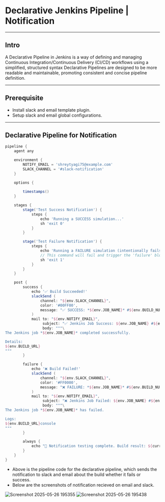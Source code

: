 # Declarative Jenkins Pipeline | Notification

---

## Intro 
A Declarative Pipeline in Jenkins is a way of defining and managing Continuous Integration/Continuous Delivery (CI/CD) workflows using a simplified, structured syntax
Declarative Pipelines are designed to be more readable and maintainable, promoting consistent and concise pipeline definition.

---

## Prerequisite
- Install slack and email template plugin.
- Setup slack and email global configurations.

---

## Declarative Pipeline for Notification

```groovy
pipeline {
    agent any

    environment {
        NOTIFY_EMAIL = 'shreytyagi75@example.com'
        SLACK_CHANNEL = '#slack-notification' 
    }

    options {
   
        timestamps()
    }

    stages {
        stage('Test Success Notification') {
            steps {
                echo 'Running a SUCCESS simulation...'
                sh 'exit 0'
            }
        }

        stage('Test Failure Notification') {
            steps {
                echo 'Running a FAILURE simulation (intentionally fails)...'
                // This command will fail and trigger the 'failure' block
                sh 'exit 1'
            }
        }
    }

    post {
        success {
            echo '✅ Build Succeeded!'
            slackSend (
                channel: "${env.SLACK_CHANNEL}",
                color: '#00FF00',
                message: "✅ SUCCESS: *${env.JOB_NAME}* #${env.BUILD_NUMBER} (<${env.BUILD_URL}|Open>)"
            )
            mail to: "${env.NOTIFY_EMAIL}",
                 subject: "✅ Jenkins Job Success: ${env.JOB_NAME} #${env.BUILD_NUMBER}",
                 body: """\
The Jenkins job *${env.JOB_NAME}* completed successfully.

Details:
${env.BUILD_URL}
"""
        }

        failure {
            echo '❌ Build Failed!'
            slackSend (
                channel: "${env.SLACK_CHANNEL}",
                color: '#FF0000',
                message: "❌ FAILURE: *${env.JOB_NAME}* #${env.BUILD_NUMBER} (<${env.BUILD_URL}|Open>)"
            )
            mail to: "${env.NOTIFY_EMAIL}",
                 subject: "❌ Jenkins Job Failed: ${env.JOB_NAME} #${env.BUILD_NUMBER}",
                 body: """\
The Jenkins job *${env.JOB_NAME}* has failed.

Logs:
${env.BUILD_URL}console
"""
        }

        always {
            echo "📣 Notification testing complete. Build result: ${currentBuild.currentResult}"
        }
    }
}
```

- Above is the pipeline code for the declarative pipeline, which sends the notification to slack and email about the build whether it fails or success.
- Below are the screenshots of notification recieved on email and slack.
  
![Screenshot 2025-05-26 195355](https://github.com/user-attachments/assets/2cca0160-1b44-4463-b8c5-c0f6af39a8cf)
![Screenshot 2025-05-26 195438](https://github.com/user-attachments/assets/1f08a7a0-145d-4330-9fc2-8941ec223e8a)

